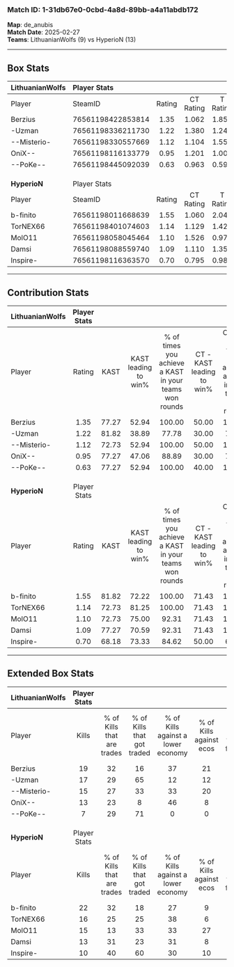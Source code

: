 ### Match ID: 1-31db67e0-0cbd-4a8d-89bb-a4a11abdb172  
**Map**: de_anubis  
**Match Date**: 2025-02-27  
**Teams**: LithuanianWolfs (9) vs HyperioN (13)  

---  

## Box Stats  

| **LithuanianWolfs** | Player Stats      |        |           |          |       |      |       |         |        |      |     |
| :- | :- | :-: | :-: | :-: | :-: | :-: | :-: | :-: | :-: | :-: | :-: |
| Player              | SteamID           | Rating | CT Rating | T Rating | KAST  | ADR  | Kills | Assists | Deaths | K/D  | HS% |
| Berzius             | 76561198422853814 |  1.35  |   1.062   |  1.855   | 77.27 | 80.7 |  19   |    2    |   12   | 1.58 | 26  |
| -Uzman              | 76561198336211730 |  1.22  |   1.380   |  1.247   | 81.82 | 81.9 |  17   |    4    |   16   | 1.06 | 58  |
| --Misterio-         | 76561198330557669 |  1.12  |   1.104   |  1.553   | 72.73 | 85.0 |  15   |    6    |   15   | 1.00 | 60  |
| OniX--              | 76561198116133779 |  0.95  |   1.201   |  1.002   | 77.27 | 67.2 |  13   |    2    |   17   | 0.76 | 53  |
| --PoKe--            | 76561198445092039 |  0.63  |   0.963   |  0.596   | 77.27 | 43.1 |   7   |    5    |   18   | 0.39 | 42  |
|                     |                   |        |           |          |       |      |       |         |        |      |     |
|                     |                   |        |           |          |       |      |       |         |        |      |     |
|                     |                   |        |           |          |       |      |       |         |        |      |     |
| **HyperioN**        | Player Stats      |        |           |          |       |      |       |         |        |      |     |
| Player              | SteamID           | Rating | CT Rating | T Rating | KAST  | ADR  | Kills | Assists | Deaths | K/D  | HS% |
| b-finito            | 76561198011668639 |  1.55  |   1.060   |  2.044   | 81.82 | 95.0 |  22   |    2    |   12   | 1.83 | 50  |
| TorNEX66            | 76561198401074603 |  1.14  |   1.129   |  1.427   | 72.73 | 78.9 |  16   |    6    |   15   | 1.07 | 50  |
| MolO11              | 76561198058045464 |  1.10  |   1.526   |  0.971   | 72.73 | 84.9 |  15   |    8    |   16   | 0.94 | 66  |
| Damsi               | 76561198088559740 |  1.09  |   1.110   |  1.358   | 77.27 | 67.7 |  13   |    6    |   12   | 1.08 | 23  |
| Inspire-            | 76561198116363570 |  0.70  |   0.795   |  0.983   | 68.18 | 49.0 |  10   |    6    |   18   | 0.56 | 70  |
---  

## Contribution Stats  

| **LithuanianWolfs** | Player Stats |       |                      |                                                        |                           |                                                             |                          |                                                            |
| :- | :-: | :-: | :-: | :-: | :-: | :-: | :-: | :-: |
| Player              |    Rating    | KAST  | KAST leading to win% | % of times you achieve a KAST in your teams won rounds | CT - KAST leading to win% | CT - % of times you achieve a KAST in your teams won rounds | T - KAST leading to win% | T - % of times you achieve a KAST in your teams won rounds |
| Berzius             |     1.35     | 77.27 |        52.94         |                         100.00                         |           50.00           |                           100.00                            |          55.56           |                           100.00                           |
| -Uzman              |     1.22     | 81.82 |        38.89         |                         77.78                          |           30.00           |                            75.00                            |          50.00           |                           80.00                            |
| --Misterio-         |     1.12     | 72.73 |        52.94         |                         100.00                         |           50.00           |                           100.00                            |          55.56           |                           100.00                           |
| OniX--              |     0.95     | 77.27 |        47.06         |                         88.89                          |           30.00           |                            75.00                            |          71.43           |                           100.00                           |
| --PoKe--            |     0.63     | 77.27 |        52.94         |                         100.00                         |           40.00           |                           100.00                            |          71.43           |                           100.00                           |
|                     |              |       |                      |                                                        |                           |                                                             |                          |                                                            |
|                     |              |       |                      |                                                        |                           |                                                             |                          |                                                            |
|                     |              |       |                      |                                                        |                           |                                                             |                          |                                                            |
| **HyperioN**        | Player Stats |       |                      |                                                        |                           |                                                             |                          |                                                            |
| Player              |    Rating    | KAST  | KAST leading to win% | % of times you achieve a KAST in your teams won rounds | CT - KAST leading to win% | CT - % of times you achieve a KAST in your teams won rounds | T - KAST leading to win% | T - % of times you achieve a KAST in your teams won rounds |
| b-finito            |     1.55     | 81.82 |        72.22         |                         100.00                         |           71.43           |                           100.00                            |          72.73           |                           100.00                           |
| TorNEX66            |     1.14     | 72.73 |        81.25         |                         100.00                         |           71.43           |                           100.00                            |          88.89           |                           100.00                           |
| MolO11              |     1.10     | 72.73 |        75.00         |                         92.31                          |           71.43           |                           100.00                            |          77.78           |                           87.50                            |
| Damsi               |     1.09     | 77.27 |        70.59         |                         92.31                          |           71.43           |                           100.00                            |          70.00           |                           87.50                            |
| Inspire-            |     0.70     | 68.18 |        73.33         |                         84.62                          |           50.00           |                            60.00                            |          88.89           |                           100.00                           |
---  

## Extended Box Stats  

| **LithuanianWolfs** | Player Stats |                            |                            |                                    |                         |                              |                                 |        |                             |                                     |                          |                               |                            |
| :- | :-: | :-: | :-: | :-: | :-: | :-: | :-: | :-: | :-: | :-: | :-: | :-: | :-: |
| Player              |    Kills     | % of Kills that are trades | % of Kills that got traded | % of Kills against a lower economy | % of Kills against ecos | % of Kills that are flawless | % of Kills that are close duels | Deaths | % of Deaths that get traded | % of Deaths against a lower economy | % of Deaths against ecos | % of Deaths that are flawless | % of Deaths that are close |
| Berzius             |      19      |             32             |             16             |                 37                 |           21            |              53              |               11                |   12   |             25              |                  0                  |            0             |              75               |             17             |
| -Uzman              |      17      |             29             |             65             |                 12                 |           12            |              59              |               12                |   16   |             25              |                 13                  |            6             |              69               |             19             |
| --Misterio-         |      15      |             27             |             33             |                 33                 |           20            |              73              |                7                |   15   |             20              |                  0                  |            0             |              53               |             13             |
| OniX--              |      13      |             23             |             8              |                 46                 |            8            |              46              |                8                |   17   |             35              |                 12                  |            6             |              76               |             12             |
| --PoKe--            |      7       |             29             |             71             |                 0                  |            0            |              29              |               14                |   18   |             39              |                 17                  |            6             |              72               |             6              |
|                     |              |                            |                            |                                    |                         |                              |                                 |        |                             |                                     |                          |                               |                            |
|                     |              |                            |                            |                                    |                         |                              |                                 |        |                             |                                     |                          |                               |                            |
|                     |              |                            |                            |                                    |                         |                              |                                 |        |                             |                                     |                          |                               |                            |
| **HyperioN**        | Player Stats |                            |                            |                                    |                         |                              |                                 |        |                             |                                     |                          |                               |                            |
| Player              |    Kills     | % of Kills that are trades | % of Kills that got traded | % of Kills against a lower economy | % of Kills against ecos | % of Kills that are flawless | % of Kills that are close duels | Deaths | % of Deaths that get traded | % of Deaths against a lower economy | % of Deaths against ecos | % of Deaths that are flawless | % of Deaths that are close |
| b-finito            |      22      |             32             |             18             |                 27                 |            9            |              86              |                5                |   12   |             17              |                 17                  |            0             |              50               |             8              |
| TorNEX66            |      16      |             25             |             25             |                 38                 |            6            |              63              |               25                |   15   |             40              |                 20                  |            7             |              40               |             13             |
| MolO11              |      15      |             13             |             33             |                 33                 |           27            |              47              |                7                |   16   |             31              |                 19                  |            6             |              38               |             13             |
| Damsi               |      13      |             31             |             23             |                 31                 |            8            |             100              |               15                |   12   |             25              |                 25                  |            0             |              83               |             8              |
| Inspire-            |      10      |             40             |             60             |                 30                 |           10            |              50              |               20                |   18   |             44              |                 28                  |            6             |              61               |             6              |
